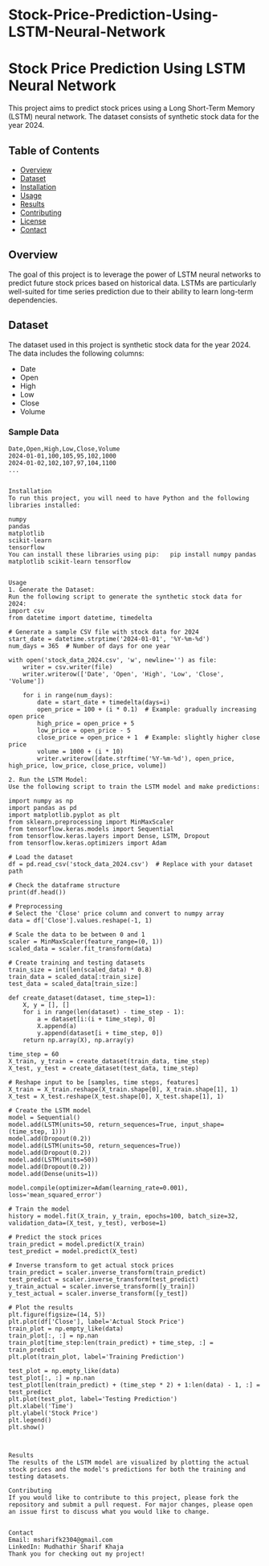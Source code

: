 # Stock-Price-Prediction-Using-LSTM-Neural-Network

# Stock Price Prediction Using LSTM Neural Network

This project aims to predict stock prices using a Long Short-Term Memory (LSTM) neural network. The dataset consists of synthetic stock data for the year 2024.

## Table of Contents
- [Overview](#overview)
- [Dataset](#dataset)
- [Installation](#installation)
- [Usage](#usage)
- [Results](#results)
- [Contributing](#contributing)
- [License](#license)
- [Contact](#contact)

## Overview
The goal of this project is to leverage the power of LSTM neural networks to predict future stock prices based on historical data. LSTMs are particularly well-suited for time series prediction due to their ability to learn long-term dependencies.

## Dataset
The dataset used in this project is synthetic stock data for the year 2024. The data includes the following columns:
- Date
- Open
- High
- Low
- Close
- Volume

### Sample Data
```csv
Date,Open,High,Low,Close,Volume
2024-01-01,100,105,95,102,1000
2024-01-02,102,107,97,104,1100
...


Installation
To run this project, you will need to have Python and the following libraries installed:

numpy
pandas
matplotlib
scikit-learn
tensorflow
You can install these libraries using pip:   pip install numpy pandas matplotlib scikit-learn tensorflow


Usage
1. Generate the Dataset:
Run the following script to generate the synthetic stock data for 2024:
import csv
from datetime import datetime, timedelta

# Generate a sample CSV file with stock data for 2024
start_date = datetime.strptime('2024-01-01', '%Y-%m-%d')
num_days = 365  # Number of days for one year

with open('stock_data_2024.csv', 'w', newline='') as file:
    writer = csv.writer(file)
    writer.writerow(['Date', 'Open', 'High', 'Low', 'Close', 'Volume'])
    
    for i in range(num_days):
        date = start_date + timedelta(days=i)
        open_price = 100 + (i * 0.1)  # Example: gradually increasing open price
        high_price = open_price + 5
        low_price = open_price - 5
        close_price = open_price + 1  # Example: slightly higher close price
        volume = 1000 + (i * 10)
        writer.writerow([date.strftime('%Y-%m-%d'), open_price, high_price, low_price, close_price, volume])

2. Run the LSTM Model:
Use the following script to train the LSTM model and make predictions:

import numpy as np
import pandas as pd
import matplotlib.pyplot as plt
from sklearn.preprocessing import MinMaxScaler
from tensorflow.keras.models import Sequential
from tensorflow.keras.layers import Dense, LSTM, Dropout
from tensorflow.keras.optimizers import Adam

# Load the dataset
df = pd.read_csv('stock_data_2024.csv')  # Replace with your dataset path

# Check the dataframe structure
print(df.head())

# Preprocessing
# Select the 'Close' price column and convert to numpy array
data = df['Close'].values.reshape(-1, 1)

# Scale the data to be between 0 and 1
scaler = MinMaxScaler(feature_range=(0, 1))
scaled_data = scaler.fit_transform(data)

# Create training and testing datasets
train_size = int(len(scaled_data) * 0.8)
train_data = scaled_data[:train_size]
test_data = scaled_data[train_size:]

def create_dataset(dataset, time_step=1):
    X, y = [], []
    for i in range(len(dataset) - time_step - 1):
        a = dataset[i:(i + time_step), 0]
        X.append(a)
        y.append(dataset[i + time_step, 0])
    return np.array(X), np.array(y)

time_step = 60
X_train, y_train = create_dataset(train_data, time_step)
X_test, y_test = create_dataset(test_data, time_step)

# Reshape input to be [samples, time steps, features]
X_train = X_train.reshape(X_train.shape[0], X_train.shape[1], 1)
X_test = X_test.reshape(X_test.shape[0], X_test.shape[1], 1)

# Create the LSTM model
model = Sequential()
model.add(LSTM(units=50, return_sequences=True, input_shape=(time_step, 1)))
model.add(Dropout(0.2))
model.add(LSTM(units=50, return_sequences=True))
model.add(Dropout(0.2))
model.add(LSTM(units=50))
model.add(Dropout(0.2))
model.add(Dense(units=1))

model.compile(optimizer=Adam(learning_rate=0.001), loss='mean_squared_error')

# Train the model
history = model.fit(X_train, y_train, epochs=100, batch_size=32, validation_data=(X_test, y_test), verbose=1)

# Predict the stock prices
train_predict = model.predict(X_train)
test_predict = model.predict(X_test)

# Inverse transform to get actual stock prices
train_predict = scaler.inverse_transform(train_predict)
test_predict = scaler.inverse_transform(test_predict)
y_train_actual = scaler.inverse_transform([y_train])
y_test_actual = scaler.inverse_transform([y_test])

# Plot the results
plt.figure(figsize=(14, 5))
plt.plot(df['Close'], label='Actual Stock Price')
train_plot = np.empty_like(data)
train_plot[:, :] = np.nan
train_plot[time_step:len(train_predict) + time_step, :] = train_predict
plt.plot(train_plot, label='Training Prediction')

test_plot = np.empty_like(data)
test_plot[:, :] = np.nan
test_plot[len(train_predict) + (time_step * 2) + 1:len(data) - 1, :] = test_predict
plt.plot(test_plot, label='Testing Prediction')
plt.xlabel('Time')
plt.ylabel('Stock Price')
plt.legend()
plt.show()



Results
The results of the LSTM model are visualized by plotting the actual stock prices and the model's predictions for both the training and testing datasets.

Contributing
If you would like to contribute to this project, please fork the repository and submit a pull request. For major changes, please open an issue first to discuss what you would like to change.


Contact
Email: msharifk2304@gmail.com
LinkedIn: Mudhathir Sharif Khaja
Thank you for checking out my project!



